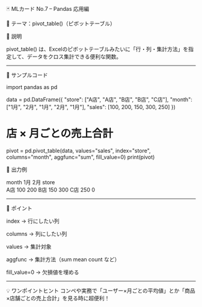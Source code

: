 🃏 MLカード No.7 – Pandas 応用編

📌 テーマ：pivot_table()（ピボットテーブル）

🔹 説明

pivot_table() は、Excelのピボットテーブルみたいに「行・列・集計方法」を指定して、データをクロス集計できる便利な関数。


---

🔹 サンプルコード

import pandas as pd

data = pd.DataFrame({
    "store": ["A店", "A店", "B店", "B店", "C店"],
    "month": ["1月", "2月", "1月", "2月", "1月"],
    "sales": [100, 200, 150, 300, 250]
})

# 店 × 月ごとの売上合計
pivot = pd.pivot_table(data, values="sales", index="store", columns="month", aggfunc="sum", fill_value=0)
print(pivot)

🔹 出力例

month   1月   2月
store            
A店     100  200
B店     150  300
C店     250    0


---

🔹 ポイント

index → 行にしたい列

columns → 列にしたい列

values → 集計対象

aggfunc → 集計方法（sum mean count など）

fill_value=0 → 欠損値を埋める



---

💡 ワンポイントヒント
コンペや実務で「ユーザー×月ごとの平均値」とか「商品×店舗ごとの売上合計」を見る時に超便利！